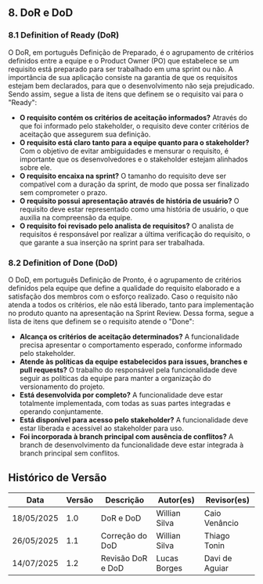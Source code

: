 ## 8. DoR e DoD

### 8.1 Definition of Ready (DoR) 
O DoR, em português Definição de Preparado, é o agrupamento de critérios definidos entre a equipe e o Product Owner (PO) que estabelece se 
um requisito está preparado para ser trabalhado em uma sprint ou não. A importância de sua aplicação consiste na garantia de que os 
requisitos estejam bem declarados, para que o desenvolvimento não seja prejudicado. Sendo assim, segue a lista de itens que definem se o 
requisito vai para o "Ready":

- **O requisito contém os critérios de aceitação informados?** Através do que foi informado pelo stakeholder, o requisito deve conter critérios de aceitação que assegurem sua definição.
- **O requisito está claro tanto para a equipe quanto para o stakeholder?** Com o objetivo de evitar ambiguidades e mensurar o requisito, é importante que os desenvolvedores e o stakeholder estejam alinhados sobre ele.
- **O requisito encaixa na sprint?** O tamanho do requisito deve ser compatível com a duração da sprint, de modo que possa ser finalizado sem comprometer o prazo.
- **O requisito possui apresentação através de história de usuário?** O requisito deve estar representado como uma história de usuário, o que auxilia na compreensão da equipe.
- **O requisito foi revisado pelo analista de requisitos?** O analista de requisitos é responsável por realizar a última verificação do requisito, o que garante a sua inserção na sprint para ser trabalhada.

### 8.2 Definition of Done (DoD) 
O DoD, em português Definição de Pronto, é o agrupamento de critérios definidos pela equipe que define a qualidade do requisito elaborado
e a satisfação dos membros com o esforço realizado. Caso o requisito não atenda a todos os critérios, ele não está liberado, tanto para 
implementação no produto quanto na apresentação na Sprint Review. Dessa forma, segue a lista de itens que definem se o requisito atende 
o "Done":

- **Alcança os critérios de aceitação determinados?** A funcionalidade precisa apresentar o comportamento esperado, conforme informado pelo stakeholder.
- **Atende às políticas da equipe estabelecidos para issues, branches e pull requests?** O trabalho do responsável pela funcionalidade deve seguir as políticas da equipe para manter a organização do versionamento do projeto.
- **Está desenvolvida por completo?** A funcionalidade deve estar totalmente implementada, com todas as suas partes integradas e operando conjuntamente.
- **Está disponível para acesso pelo stakeholder?** A funcionalidade deve estar liberada e acessível ao stakeholder para uso.
- **Foi incorporada à branch principal com ausência de conflitos?** A branch de desenvolvimento da funcionalidade deve estar integrada à branch principal sem conflitos.

## Histórico de Versão
Data     | Versão | Descrição | Autor(es) | Revisor(es)
-------- | ------ | --------- | ----- | ---------
18/05/2025 | 1.0 | DoR e DoD | Willian Silva | Caio Venâncio |
26/05/2025 | 1.1 | Correção do DoD | Willian Silva | Thiago Tonin |
14/07/2025 | 1.2 | Revisão DoR e DoD |Lucas Borges |Davi de Aguiar |
